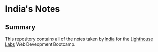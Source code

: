 # India's Notes
## Summary
This repository contains all of the notes taken by [India](https://github.com/icornell) for the [Lighthouse Labs](https://www.lighthouselabs.ca) Web Deveopment Bootcamp. 
